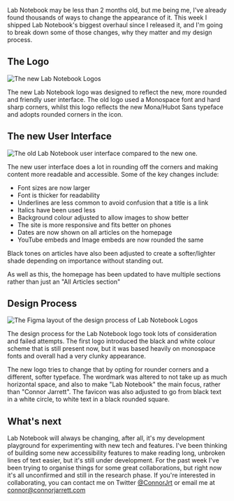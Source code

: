 <!-- 
# title: Lab Notebook has a new and more responsive look
# description: I spent a week redesigning Lab Notebook to be more responsive - here's what's new.
# seo-description: I spent a week redesigning my blog from the ground up  - and the impact it had on UX was mind-blowing.
# categories: My projects
# keywords: redesign, ui, ux , uiux, top tips, figma, new logo, new brand, rebrand, mona sans, website redesign, contact, collaboration, update, 2 month update, 1 month update, logos, new logo
# image: newlook.png
# date: 2023-6-23
-->

Lab Notebook may be less than 2 months old, but me being me, I've already found thousands of ways to change the appearance of it. This week I shipped Lab Notebook's biggest overhaul since I released it, and I'm going to break down some of those changes, why they matter and my design process.

## The Logo
![The new Lab Notebook Logos](../assets/articles/extra/newlogo.png)

The new Lab Notebook logo was designed to reflect the new, more rounded and friendly user interface. The old logo used a Monospace font and hard sharp corners, whilst this logo reflects the new Mona/Hubot Sans typeface and adopts rounded corners in the icon.

## The new User Interface
![The old Lab Notebook user interface compared to the new one.](../assets/articles/extra/oldvsnewui.png)

The new user interface does a lot in rounding off the corners and making content more readable and accessible. Some of the key changes include:
- Font sizes are now larger
- Font is thicker for readability
- Underlines are less common to avoid confusion that a title is a link
- Italics have been used less
- Background colour adjusted to allow images to show better
- The site is more responsive and fits better on phones
- Dates are now shown on all articles on the homepage
- YouTube embeds and Image embeds are now rounded the same

Black tones on articles have also been adjusted to create a softer/lighter shade depending on importance without standing out.

As well as this, the homepage has been updated to have multiple sections rather than just an "All Articles section"

## Design Process
![The Figma layout of the design process of Lab Notebook Logos](../assets/articles/extra/logodesigns.jpg)

The design process for the Lab Notebook logo took lots of consideration and failed attempts. The first logo introduced the black and white colour scheme that is still present now, but it was based heavily on monospace fonts and overall had a very clunky appearance.

The new logo tries to change that by opting for rounder corners and a different, softer typeface. The wordmark was altered to not take up as much horizontal space, and also to make "Lab Notebook" the main focus, rather than "Connor Jarrett". The favicon was also adjusted to go from black text in a white circle, to white text in a black rounded square.

## What's next
Lab Notebook will always be changing, after all, it's my development playground for experimenting with new tech and features. I've been thinking of building some new accessibility features to make reading long, unbroken lines of text easier, but it's still under development. For the past week I've been trying to organise things for some great collaborations, but right now it's all unconfirmed and still in the research phase. If you're interested in collaborating, you can contact me on Twitter [@ConnorJrt](https://twitter.com/connorjrt) or email me at [connor@connorjarrett.com](mailto:connor@connorjarrett.com)